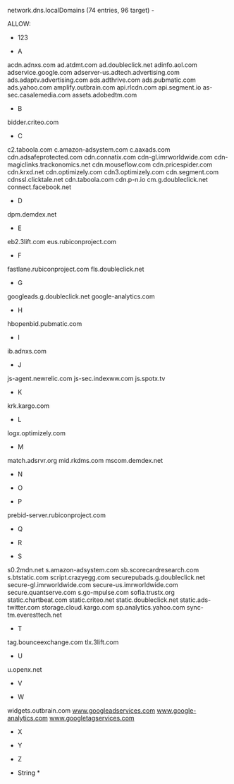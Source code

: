 network.dns.localDomains (74 entries, 96 target) -

ALLOW:

- 123

- A

acdn.adnxs.com
ad.atdmt.com
ad.doubleclick.net
adinfo.aol.com
adservice.google.com
adserver-us.adtech.advertising.com
ads.adaptv.advertising.com
ads.adthrive.com
ads.pubmatic.com
ads.yahoo.com
amplify.outbrain.com
api.rlcdn.com
api.segment.io
as-sec.casalemedia.com
assets.adobedtm.com

- B

bidder.criteo.com

- C

c2.taboola.com
c.amazon-adsystem.com
c.aaxads.com
cdn.adsafeprotected.com
cdn.connatix.com
cdn-gl.imrworldwide.com
cdn-magiclinks.trackonomics.net
cdn.mouseflow.com
cdn.pricespider.com
cdn.krxd.net
cdn.optimizely.com
cdn3.optimizely.com
cdn.segment.com
cdnssl.clicktale.net
cdn.taboola.com
cdn.p-n.io
cm.g.doubleclick.net
connect.facebook.net

- D

dpm.demdex.net

- E

eb2.3lift.com
eus.rubiconproject.com

- F

fastlane.rubiconproject.com
fls.doubleclick.net

- G

googleads.g.doubleclick.net
google-analytics.com

- H

hbopenbid.pubmatic.com

- I

ib.adnxs.com

- J

js-agent.newrelic.com
js-sec.indexww.com
js.spotx.tv

- K

krk.kargo.com

- L

logx.optimizely.com

- M

match.adsrvr.org
mid.rkdms.com
mscom.demdex.net

- N

- O

- P

prebid-server.rubiconproject.com

- Q

- R

- S

s0.2mdn.net
s.amazon-adsystem.com
sb.scorecardresearch.com
s.btstatic.com
script.crazyegg.com
securepubads.g.doubleclick.net
secure-gl.imrworldwide.com
secure-us.imrworldwide.com
secure.quantserve.com
s.go-mpulse.com
sofia.trustx.org
static.chartbeat.com
static.criteo.net
static.doubleclick.net
static.ads-twitter.com
storage.cloud.kargo.com
sp.analytics.yahoo.com
sync-tm.everesttech.net

- T

tag.bounceexchange.com
tlx.3lift.com

- U

u.openx.net

- V

- W

widgets.outbrain.com
www.googleadservices.com
www.google-analytics.com
www.googletagservices.com

- X

- Y

- Z

- String *
